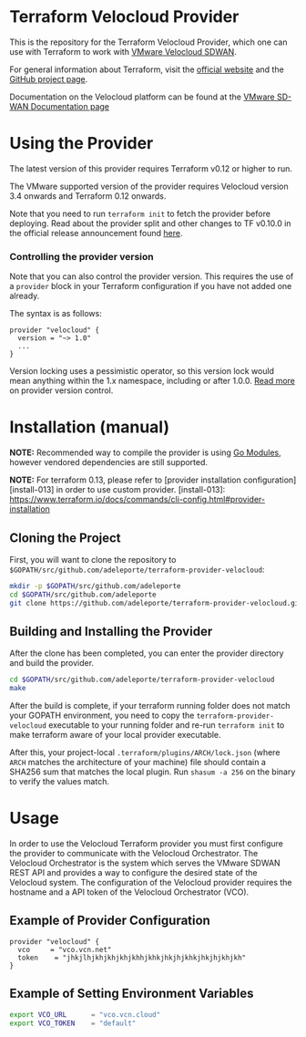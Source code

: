 # Terraform Velocloud Provider

This is the repository for the Terraform Velocloud Provider, which one can use with
Terraform to work with [VMware Velocloud SDWAN][vmware-nsxt].

[vmware-nsxt]: https://www.vmware.com/fr/products/sd-wan-by-velocloud.html

For general information about Terraform, visit the [official
website][tf-website] and the [GitHub project page][tf-github].

[tf-website]: https://terraform.io/
[tf-github]: https://github.com/hashicorp/terraform


Documentation on the Velocloud platform can be found at the [VMware SD-WAN Documentation page](https://www.vmware.com/fr/products/sd-wan-by-velocloud.html)


# Using the Provider

The latest version of this provider requires Terraform v0.12 or higher to run.

The VMware supported version of the provider requires Velocloud version 3.4 onwards and Terraform 0.12 onwards.


Note that you need to run `terraform init` to fetch the provider before
deploying. Read about the provider split and other changes to TF v0.10.0 in the
official release announcement found [here][tf-0.10-announce].

[tf-0.10-announce]: https://www.hashicorp.com/blog/hashicorp-terraform-0-10/

### Controlling the provider version

Note that you can also control the provider version. This requires the use of a
`provider` block in your Terraform configuration if you have not added one
already.

The syntax is as follows:

```hcl
provider "velocloud" {
  version = "~> 1.0"
  ...
}
```


Version locking uses a pessimistic operator, so this version lock would mean
anything within the 1.x namespace, including or after 1.0.0. [Read
more][provider-vc] on provider version control.

[provider-vc]: https://www.terraform.io/docs/configuration/providers.html#provider-versions

# Installation (manual)


**NOTE:** Recommended way to compile the provider is using [Go Modules](https://blog.golang.org/using-go-modules), however vendored dependencies are still supported.

**NOTE:** For terraform 0.13, please refer to [provider installation configuration][install-013] in order to use custom provider.
[install-013]: https://www.terraform.io/docs/commands/cli-config.html#provider-installation


## Cloning the Project

First, you will want to clone the repository to
`$GOPATH/src/github.com/adeleporte/terraform-provider-velocloud`:

```sh
mkdir -p $GOPATH/src/github.com/adeleporte
cd $GOPATH/src/github.com/adeleporte
git clone https://github.com/adeleporte/terraform-provider-velocloud.git
```

## Building and Installing the Provider

After the clone has been completed, you can enter the provider directory and build the provider.

```sh
cd $GOPATH/src/github.com/adeleporte/terraform-provider-velocloud
make
```

After the build is complete, if your terraform running folder does not match your GOPATH environment, you need to copy the `terraform-provider-velocloud` executable to your running folder and re-run `terraform init` to make terraform aware of your local provider executable.

After this, your project-local `.terraform/plugins/ARCH/lock.json` (where `ARCH`
matches the architecture of your machine) file should contain a SHA256 sum that
matches the local plugin. Run `shasum -a 256` on the binary to verify the values
match.

# Usage

In order to use the Velocloud Terraform provider you must first configure the provider to communicate with the Velocloud Orchestrator. The Velocloud Orchestrator is the system which serves the VMware SDWAN REST API and provides a way to configure the desired state of the Velocloud system. The configuration of the Velocloud provider requires the hostname and a API token of the Velocloud Orchestrator (VCO).



## Example of Provider Configuration

```hcl
provider "velocloud" {
  vco     = "vco.vcn.net"
  token    = "jhkjlhjkhjkhjkhjkhhjkhkjhkjhjkhkjhkjhjkhjkh"
}
```

## Example of Setting Environment Variables

```sh
export VCO_URL      = "vco.vcn.cloud"
export VCO_TOKEN    = "default"
```
